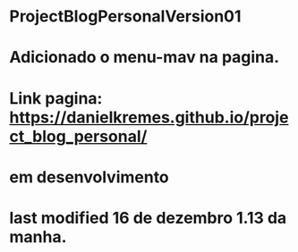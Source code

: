 # ProjectBlogPersonalVersion01

# Adicionado o menu-mav na pagina.
# Link pagina: https://danielkremes.github.io/project_blog_personal/

# em desenvolvimento

# last modified 16 de dezembro 1.13 da manha.

